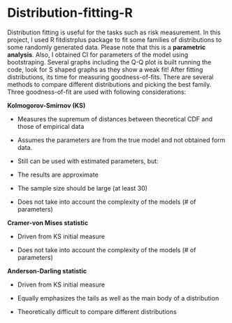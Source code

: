 # Distribution-fitting-R
Distribution fitting is useful for the tasks such as risk measurement. In this project, I used R fitdistrplus package to fit some families of distributions to some randomly generated data. Please note that this is a **parametric analysis**. Also, I obtained CI for parameters of the model using bootstraping. Several graphs including the Q-Q plot is built running the code, look for S shaped graphs as they show a weak fit! After fitting distributions, its time for measuring goodness-of-fits. There are several methods to compare different distributions and picking the best family. 
Three goodness-of-fit are used with following considerations:

**Kolmogorov-Smirnov (KS)**

  + Measures the supremum of distances between theoretical CDF and
   those of empirical data
   
 +  Assumes the parameters are from the true model and not obtained form
   data.
   
   + Still can be used with estimated parameters, but:
   
   +  The results are approximate
   
   + The sample size should be large (at least 30)
   
   + Does not take into account the complexity of the models (# of
   parameters)

**Cramer-von Mises statistic**

+ Driven from KS initial measure

+ Does not take into account the complexity of the models (# of parameters)

**Anderson-Darling statistic**

+ Driven from KS initial measure

+ Equally emphasizes the tails as well as the main body of a distribution

+ Theoretically difficult to compare different distributions
